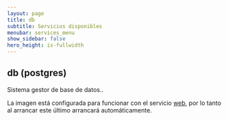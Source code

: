 ```yaml
---
layout: page
title: db
subtitle: Servicios disponibles
menubar: services_menu
show_sidebar: false
hero_height: is-fullwidth
---
```


## db (postgres)

Sistema gestor de base de datos..

La imagen está configurada para funcionar con el servicio [web](/odoodock/services/web), por lo tanto al arrancar este último arrancará automáticamente.